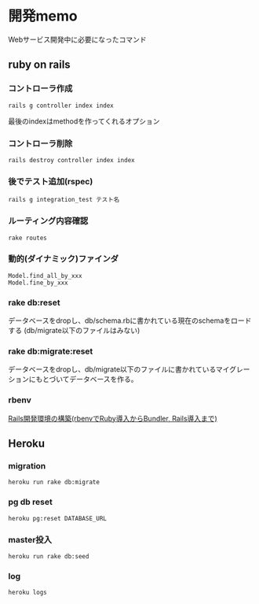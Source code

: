# 開発memo

Webサービス開発中に必要になったコマンド

## ruby on rails

### コントローラ作成

```
rails g controller index index
```

最後のindexはmethodを作ってくれるオプション

### コントローラ削除

```
rails destroy controller index index
```

### 後でテスト追加(rspec)

```
rails g integration_test テスト名
```

### ルーティング内容確認

```
rake routes
```

### 動的(ダイナミック)ファインダ

```
Model.find_all_by_xxx
Model.fine_by_xxx
```

### rake db:reset

データベースをdropし、db/schema.rbに書かれている現在のschemaをロードする
(db/migrate以下のファイルはみない)

### rake db:migrate:reset

データベースをdropし、db/migrate以下のファイルに書かれているマイグレーションにもとづいてデータベースを作る。

### rbenv

[Rails開発環境の構築(rbenvでRuby導入からBundler, Rails導入まで)](http://qiita.com/emadurandal/items/a60886152a4c99ce1017)

## Heroku

### migration

```
heroku run rake db:migrate
```

### pg db reset

```
heroku pg:reset DATABASE_URL
```

### master投入

```
heroku run rake db:seed
```

### log

```
heroku logs
```

